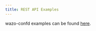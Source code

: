 ```yaml
---
title: REST API Examples
---
```


wazo-confd examples can be found [here](/documentation/api/configuration.html#rest-api-example).
